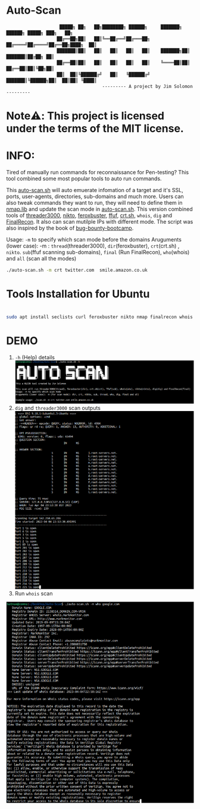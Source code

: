 # Auto-Scan

                        █████╗ ██╗   ██╗████████╗ ██████╗     ███████╗ ██████╗ █████╗ ███╗   ██╗    
                       ██╔══██╗██║   ██║╚══██╔══╝██╔═══██╗    ██╔════╝██╔════╝██╔══██╗████╗  ██║    
                       ███████║██║   ██║   ██║   ██║   ██║    ███████╗██║     ███████║██╔██╗ ██║    
                       ██╔══██║██║   ██║   ██║   ██║   ██║    ╚════██║██║     ██╔══██║██║╚██╗██║    
                       ██║  ██║╚██████╔╝   ██║   ╚██████╔╝    ███████║╚██████╗██║  ██║██║ ╚████║  
                                        --------- A project by Jim Solomon ---------


# Note:warning:: This project is licensed under the terms of the MIT license.

# INFO:

Tired of manually run commands for reconnaissance for Pen-testing? This tool combined some most popular tools to auto run commands. 

This [auto-scan.sh](https://github.com/JimSolomon/Auto-Scan/blob/main/auto-scan.sh) will auto emuerate infomation of a target and it's SSL, ports, user-agents, directories, sub-domains and much more. Users can also tweak commands they want to run, they will need to define them in [nmap.lib](https://github.com/JimSolomon/Auto-Scan/blob/main/nmap.lib) and update the scan mode in [auto-scan.sh](https://github.com/JimSolomon/Auto-Scan/blob/main/auto-scan.sh). This version combined tools
of [threader3000](https://github.com/JimSolomon/bug-bounty-2023/blob/main/thread3000.py), [nikto](https://github.com/sullo/nikto),  [feroxbuster](https://github.com/epi052/feroxbuster), [ffuf](https://github.com/ffuf/ffuf), [crt.sh](https://crt.sh/), `whois`, `dig` and [FinalRecon](https://github.com/thewhiteh4t/FinalRecon). It also can scan mutilple IPs with different mode. The script was also inspired by the book of [bug-bounty-bootcamp](https://nostarch.com/bug-bounty-bootcamp).

Usage: `-m` to specify which scan mode before the domains
Aruguments (lower case): -m :  `thread`(threader3000), `dir`(feroxbuster), `crt`(crt.sh) , `nikto`. `sub`(ffuf scanning sub-domains), `final` (Run FinalRecon), `who`(whois) and `all` (scan all the modes) 

```bash
./auto-scan.sh -m crt twitter.com  smile.amazon.co.uk
```

# Tools Installation for Ubuntu

```bash

sudo apt install seclists curl feroxbuster nikto nmap finalrecon whois dig && git clone https://github.com/ffuf/ffuf ; cd ffuf ; go get ; go build

```

# DEMO
1. `-h` (Help) details 
![-h](https://github.com/JimSolomon/Auto-Scan/blob/main/auto-scan.png)
2. `dig` and `threader3000` scan outputs
![dig and threader3000](https://github.com/JimSolomon/Auto-Scan/blob/main/dig%20and%20threader3000.png)
3. Run `whois` scan 

![scan](https://github.com/JimSolomon/Auto-Scan/blob/main/scan.png)

